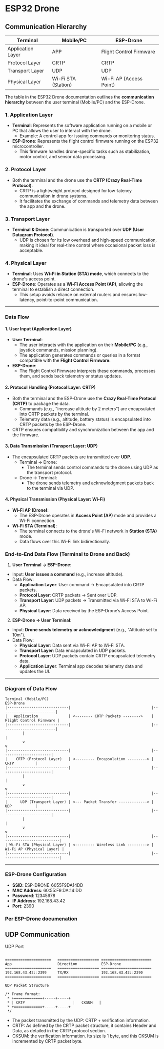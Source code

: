 # ESP32 Drone

## Communication Hierarchy

| Terminal          | Mobile/PC           | ESP-Drone               |
|-------------------|---------------------|-------------------------|
| Application Layer | APP                 | Flight Control Firmware |
| Protocol Layer    | CRTP                | CRTP                    |
| Transport Layer   | UDP                 | UDP                     |
| Physical Layer    | Wi-Fi STA (Station) | Wi-Fi AP (Access Point) |

The table in the ESP32 Drone documentation outlines the **communication hierarchy** 
between the user terminal (Mobile/PC) and the ESP-Drone.

### 1. **Application Layer**
 - **Terminal**: Represents the software application running on a mobile or PC 
 that allows the user to interact with the drone.
   - Example: A control app for issuing commands or monitoring status.
 - **ESP-Drone**: Represents the flight control firmware running on the ESP32 
 microcontroller.
   - This firmware handles drone-specific tasks such as stabilization, motor 
   control, and sensor data processing.

### 2. **Protocol Layer**
 - Both the terminal and the drone use the **CRTP (Crazy Real-Time Protocol)**.
   - CRTP is a lightweight protocol designed for low-latency communication in 
   drone systems.
   - It facilitates the exchange of commands and telemetry data between the app 
   and the drone.

### 3. **Transport Layer**
 - **Terminal & Drone**: Communication is transported over **UDP (User Datagram Protocol)**.
   - UDP is chosen for its low overhead and high-speed communication, making it 
   ideal for real-time control where occasional packet loss is acceptable.

### 4. **Physical Layer**
 - **Terminal**: Uses **Wi-Fi in Station (STA) mode**, which connects to the 
 drone's access point.
 - **ESP-Drone**: Operates as a **Wi-Fi Access Point (AP)**, allowing the 
 terminal to establish a direct connection.
   - This setup avoids reliance on external routers and ensures low-latency, 
   point-to-point communication.
---

### **Data Flow**

#### 1. **User Input (Application Layer)**
 - **User Terminal**: 
   - The user interacts with the application on their **Mobile/PC** (e.g., joystick commands, mission planning).
   - The application generates commands or queries in a format compatible with the **Flight Control Firmware**.
 - **ESP-Drone**:
   - The Flight Control Firmware interprets these commands, processes them, and sends back telemetry or status updates.

#### 2. **Protocol Handling (Protocol Layer: CRTP)**
 - Both the terminal and the ESP-Drone use the **Crazy Real-Time Protocol (CRTP)** to package the data.
   - Commands (e.g., "Increase altitude by 2 meters") are encapsulated into CRTP packets by the terminal.
   - Telemetry data (e.g., altitude, battery status) is encapsulated into CRTP packets by the ESP-Drone.
 - CRTP ensures compatibility and synchronization between the app and the firmware.

#### 3. **Data Transmission (Transport Layer: UDP)**
 - The encapsulated CRTP packets are transmitted over **UDP**.
   - Terminal → Drone:
     - The terminal sends control commands to the drone using UDP as the transport protocol.
   - Drone → Terminal:
     - The drone sends telemetry and acknowledgment packets back to the terminal via UDP.

#### 4. **Physical Transmission (Physical Layer: Wi-Fi)**
 - **Wi-Fi AP (Drone)**:
   - The ESP-Drone operates in **Access Point (AP)** mode and provides a Wi-Fi connection.
 - **Wi-Fi STA (Terminal)**:
   - The terminal connects to the drone's Wi-Fi network in **Station (STA)** mode.
   - Data flows over this Wi-Fi link bidirectionally.

### **End-to-End Data Flow (Terminal to Drone and Back)**

1. **User Terminal → ESP-Drone**:
 - Input: **User issues a command** (e.g., increase altitude).
 - Data Flow:
   - **Application Layer**: User command → Encapsulated into CRTP packets.
   - **Protocol Layer**: CRTP packets → Sent over UDP.
   - **Transport Layer**: UDP packets → Transmitted via Wi-Fi STA to Wi-Fi AP.
   - **Physical Layer**: Data received by the ESP-Drone’s Access Point.

2. **ESP-Drone → User Terminal**:
 - Input: **Drone sends telemetry or acknowledgment** (e.g., "Altitude set to 10m").
 - Data Flow:
   - **Physical Layer**: Data sent via Wi-Fi AP to Wi-Fi STA.
   - **Transport Layer**: Data encapsulated in UDP packets.
   - **Protocol Layer**: UDP packets contain CRTP encapsulated telemetry data.
   - **Application Layer**: Terminal app decodes telemetry data and updates the UI.

---

### **Diagram of Data Flow**

```
Terminal (Mobile/PC)                                                        ESP-Drone
|----------------------------|                                     |-------------------------|
|   Application              | <-------- CRTP Packets -------->    | Flight Control Firmware |
|----------------------------|                                     |-------------------------|
        |                                                                       |
        v                                                                       v
|----------------------------|                                     |-----------------------|
|    CRTP (Protocol Layer)   | <--------- Encapsulation ---------> |         CRTP          |
|----------------------------|                                     |-----------------------|
        |                                                                       |
        v                                                                       v
|----------------------------|                                     |-----------------------|
|      UDP (Transport Layer) | <--- Packet Transfer -------------> |         UDP           |
|----------------------------|                                     |-----------------------|
        |                                                                       |
        v                                                                       v
|----------------------------|                                     |---------------------------|
| Wi-Fi STA (Physical Layer) | <--------- Wireless Link ---------> | Wi-Fi AP (Physical Layer) |
|----------------------------|                                     |---------------------------|
```

---

### ESP-Drone Configuration

- **SSID**: ESP-DRONE_6055F9DA14DD
- **MAC Address**: 60:55:F9:DA:14:DD
- **Password**: 12345678
- **IP Address**: 192.168.43.42
- **Port**: 2390

### Per ESP-Drone documenation

UDP Communication
------------------

UDP Port
~~~~~~~~~~

=====================   =================== =======================
App                     Direction           ESP-Drone
=====================   =================== =======================
192.168.43.42::2399     TX/RX               192.168.43.42::2390
=====================   =================== =======================

UDP Packet Structure
~~~~~~~~~~~~~~~~~~~~

```
/* Frame format:
 * +=============+-----+-----+
 * | CRTP                      |   CKSUM   |
 * +=============+-----+-----+
 */
```

- The packet transmitted by the UDP: CRTP + verification information. 
- CRTP: As defined by the CRTP packet structure, it contains Header and Data, as detailed in the CRTP protocol section. 
- CKSUM: the verification information. Its size is 1 byte, and this CKSUM is incremented by CRTP packet byte.
